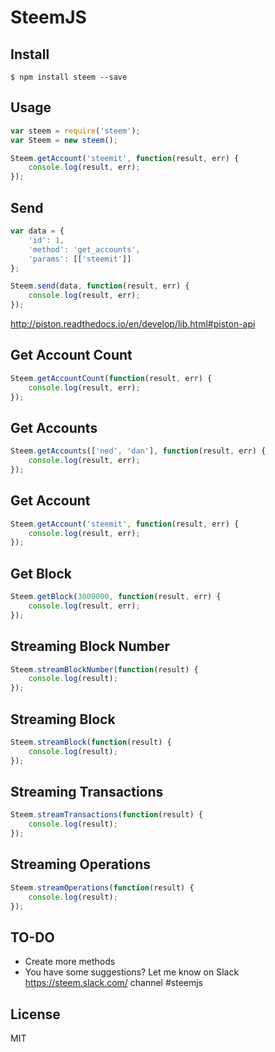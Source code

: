 # SteemJS

## Install

```
$ npm install steem --save
```

## Usage

```js
var steem = require('steem');
var Steem = new steem();

Steem.getAccount('steemit', function(result, err) {
	console.log(result, err);
});
```

## Send
```js
var data = {
	'id': 1,
	'method': 'get_accounts',
	'params': [['steemit']]
};

Steem.send(data, function(result, err) {
	console.log(result, err);
});
```

http://piston.readthedocs.io/en/develop/lib.html#piston-api

## Get Account Count
```js
Steem.getAccountCount(function(result, err) {
	console.log(result, err);
});
```

## Get Accounts
```js
Steem.getAccounts(['ned', 'dan'], function(result, err) {
	console.log(result, err);
});
```

## Get Account
```js
Steem.getAccount('steemit', function(result, err) {
	console.log(result, err);
});
```

## Get Block
```js
Steem.getBlock(3000000, function(result, err) {
	console.log(result, err);
});
```

## Streaming Block Number
```js
Steem.streamBlockNumber(function(result) {
	console.log(result);
});
```

## Streaming Block
```js
Steem.streamBlock(function(result) {
	console.log(result);
});
```

## Streaming Transactions
```js
Steem.streamTransactions(function(result) {
	console.log(result);
});
```

## Streaming Operations
```js
Steem.streamOperations(function(result) {
	console.log(result);
});
```

## TO-DO
- Create more methods
- You have some suggestions? Let me know on Slack https://steem.slack.com/ channel #steemjs

## License

MIT




